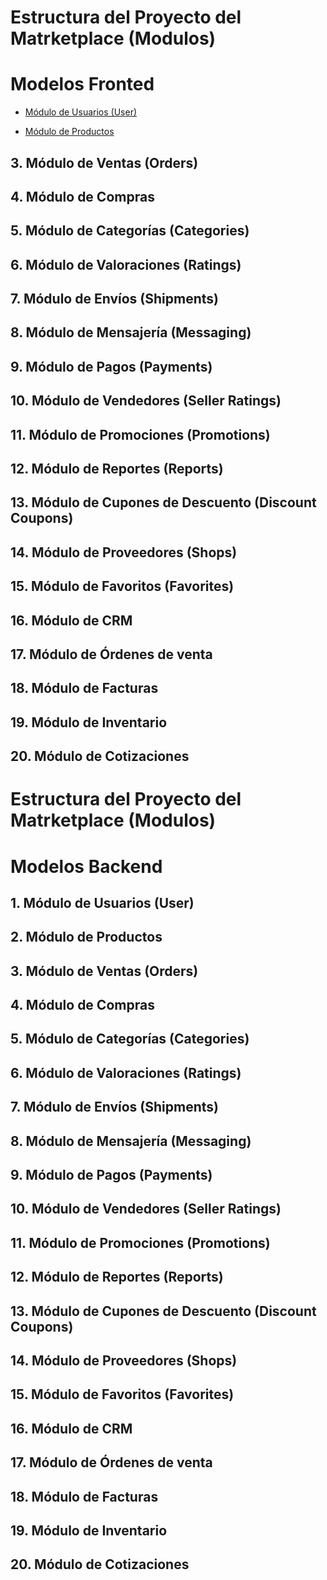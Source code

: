 # Estructura del Proyecto del Matrketplace (Modulos)

# Modelos Fronted 

* [Módulo de Usuarios (User)](https://github.com/marketplace2023/modulo_de_usuarios/blob/main/README.md)  

* [Módulo de  Productos](https://github.com/marketplace2023/modulo_de_productos/blob/main/README.md)                                                            
## 3.  Módulo de Ventas (Orders)

## 4.  Módulo de Compras                                                                 

## 5. Módulo de Categorías (Categories)                                      

## 6. Módulo de Valoraciones (Ratings)            

## 7. Módulo de Envíos (Shipments)              

## 8. Módulo de Mensajería (Messaging)                                              

## 9. Módulo de Pagos (Payments)                                                 

## 10. Módulo de Vendedores (Seller Ratings)    

## 11. Módulo de Promociones (Promotions)       

## 12. Módulo de Reportes (Reports)    

## 13. Módulo de Cupones de Descuento (Discount Coupons)  

## 14. Módulo de Proveedores (Shops)       

## 15. Módulo de Favoritos (Favorites)          

## 16. Módulo de  CRM  

## 17. Módulo de  Órdenes de venta 

## 18. Módulo de  Facturas    

## 19. Módulo de  Inventario 

## 20. Módulo de Cotizaciones  


# Estructura del Proyecto del Matrketplace (Modulos)

# Modelos Backend 

## 1.  Módulo de Usuarios (User)  

## 2.  Módulo de  Productos                                                            

## 3.  Módulo de Ventas (Orders)

## 4.  Módulo de Compras                                                                 

## 5. Módulo de Categorías (Categories)                                      

## 6. Módulo de Valoraciones (Ratings)            

## 7. Módulo de Envíos (Shipments)              

## 8. Módulo de Mensajería (Messaging)                                              

## 9. Módulo de Pagos (Payments)                                                 

## 10. Módulo de Vendedores (Seller Ratings)    

## 11. Módulo de Promociones (Promotions)       

## 12. Módulo de Reportes (Reports)    

## 13. Módulo de Cupones de Descuento (Discount Coupons)  

## 14. Módulo de Proveedores (Shops)       

## 15. Módulo de Favoritos (Favorites)          

## 16. Módulo de  CRM  

## 17. Módulo de  Órdenes de venta 

## 18. Módulo de  Facturas    

## 19. Módulo de  Inventario 

## 20. Módulo de Cotizaciones  
